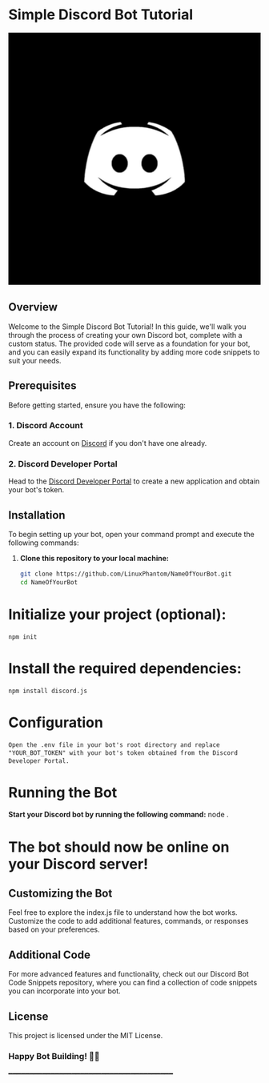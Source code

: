 # Simple Discord Bot Tutorial

![Discord RAT](https://raw.githubusercontent.com/LinuxPhantom/Simple-Discord-Bot/main/d7b2ac2be0d74d97415c34df2e43c86f.jpg)


## Overview

Welcome to the Simple Discord Bot Tutorial! In this guide, we'll walk you through the process of creating your own Discord bot, complete with a custom status. The provided code will serve as a foundation for your bot, and you can easily expand its functionality by adding more code snippets to suit your needs.

## Prerequisites

Before getting started, ensure you have the following:

### 1. Discord Account

Create an account on [Discord](https://discord.com/) if you don't have one already.

### 2. Discord Developer Portal

Head to the [Discord Developer Portal](https://discord.com/developers/applications) to create a new application and obtain your bot's token.

## Installation

To begin setting up your bot, open your command prompt and execute the following commands:

1. **Clone this repository to your local machine:**

   ```bash
   git clone https://github.com/LinuxPhantom/NameOfYourBot.git
   cd NameOfYourBot


# Initialize your project (optional):
	npm init
	
	
# Install the required dependencies:
	npm install discord.js
	
	
# Configuration
	Open the .env file in your bot's root directory and replace "YOUR_BOT_TOKEN" with your bot's token obtained from the Discord Developer Portal.
	
	
# Running the Bot
**Start your Discord bot by running the following command:**
  node .
	
	
# The bot should now be online on your Discord server!


## Customizing the Bot
Feel free to explore the index.js file to understand how the bot works. Customize the code to add additional features, commands, or responses based on your preferences.


## Additional Code
For more advanced features and functionality, check out our Discord Bot Code Snippets repository, where you can find a collection of code snippets you can incorporate into your bot.

## License
This project is licensed under the MIT License.

### Happy Bot Building! 🤖🚀
━━━━━━━━━━━━━━━━━━━━━━━━━━━━━━━━━━━━━━━

